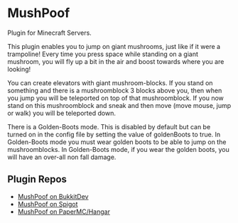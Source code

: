 MushPoof
========

Plugin for Minecraft Servers.

This plugin enables you to jump on giant mushrooms, just like if it were a trampoline! Every time you press space while standing on a giant mushroom, you will fly up a bit in the air and boost towards where you are looking!

You can create elevators with giant mushroom-blocks. If you stand on something and there is a mushroomblock 3 blocks above you, then when you jump you will be teleported on top of that mushroomblock. If you now stand on this mushroomblock and sneak and then move (move mouse, jump or walk) you will be teleported down.

There is a Golden-Boots mode. This is disabled by default but can be turned on in the config file by setting the value of goldenBoots to true. In Golden-Boots mode you must wear golden boots to be able to jump on the mushroomblocks. In Golden-Boots mode, if you wear the golden boots, you will have an over-all non fall damage.

## Plugin Repos

- [MushPoof on BukkitDev](https://dev.bukkit.org/projects/mushpoof)
- [MushPoof on Spigot](https://www.spigotmc.org/resources/mushpoof.14679/)
- [MushPoof on PaperMC/Hangar](https://hangar.papermc.io/enjikaka/MushPoof)
